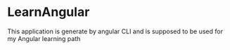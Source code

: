 # LearnAngular

This application is generate by angular CLI and is supposed to be used for my Angular learning path
